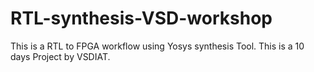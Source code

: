 # RTL-synthesis-VSD-workshop
This is a RTL to FPGA workflow using Yosys synthesis Tool. This is a 10 days Project by VSDIAT.
